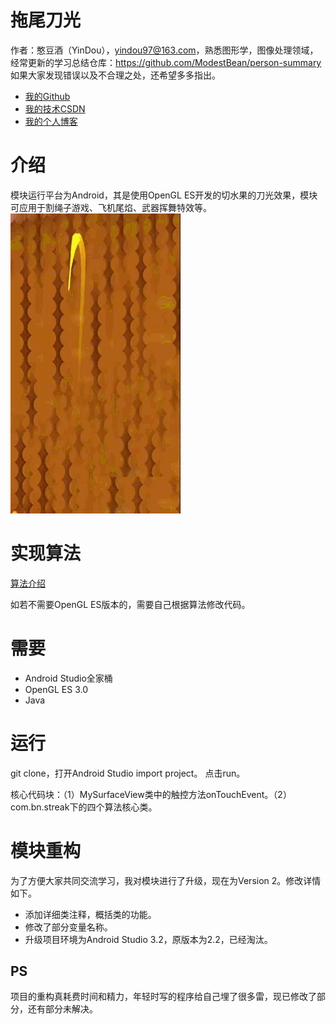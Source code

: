 # 拖尾刀光

作者：憨豆酒（YinDou），yindou97@163.com，熟悉图形学，图像处理领域，经常更新的学习总结仓库：<https://github.com/ModestBean/person-summary> 如果大家发现错误以及不合理之处，还希望多多指出。

- [我的Github](https://github.com/ModestBean)
- [我的技术CSDN](https://blog.csdn.net/ModestBean)
- [我的个人博客](https://modestbean.github.io/)

# 介绍

模块运行平台为Android，其是使用OpenGL ES开发的切水果的刀光效果，模块可应用于割绳子游戏、飞机尾焰、武器挥舞特效等。
![这里写图片描述](./result/result.gif)

# 实现算法

[算法介绍](https://blog.csdn.net/ModestBean/article/details/79245439)

如若不需要OpenGL ES版本的，需要自己根据算法修改代码。

# 需要

- Android Studio全家桶
- OpenGL ES 3.0 
- Java



# 运行

git clone，打开Android Studio import project。 点击run。

核心代码块：（1）MySurfaceView类中的触控方法onTouchEvent。（2）com.bn.streak下的四个算法核心类。

# 模块重构

为了方便大家共同交流学习，我对模块进行了升级，现在为Version 2。修改详情如下。
 - 添加详细类注释，概括类的功能。
 - 修改了部分变量名称。
 - 升级项目环境为Android Studio 3.2，原版本为2.2，已经淘汰。

## PS
项目的重构真耗费时间和精力，年轻时写的程序给自己埋了很多雷，现已修改了部分，还有部分未解决。
